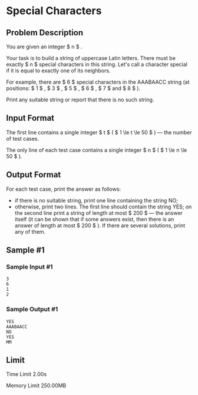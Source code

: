 # Special Characters

## Problem Description

You are given an integer $ n $ .

Your task is to build a string of uppercase Latin letters. There must be exactly $ n $ special characters in this string. Let's call a character special if it is equal to exactly one of its neighbors.

For example, there are $ 6 $ special characters in the AAABAACC string (at positions: $ 1 $ , $ 3 $ , $ 5 $ , $ 6 $ , $ 7 $ and $ 8 $ ).

Print any suitable string or report that there is no such string.

## Input Format

The first line contains a single integer $ t $ ( $ 1 \le t \le 50 $ ) — the number of test cases.

The only line of each test case contains a single integer $ n $ ( $ 1 \le n \le 50 $ ).

## Output Format

For each test case, print the answer as follows:

- if there is no suitable string, print one line containing the string NO;
- otherwise, print two lines. The first line should contain the string YES; on the second line print a string of length at most $ 200 $  — the answer itself (it can be shown that if some answers exist, then there is an answer of length at most $ 200 $ ). If there are several solutions, print any of them.

## Sample #1

### Sample Input #1

```
3
6
1
2
```

### Sample Output #1

```
YES
AAABAACC
NO
YES
MM
```

## Limit



Time Limit
2.00s

Memory Limit
250.00MB